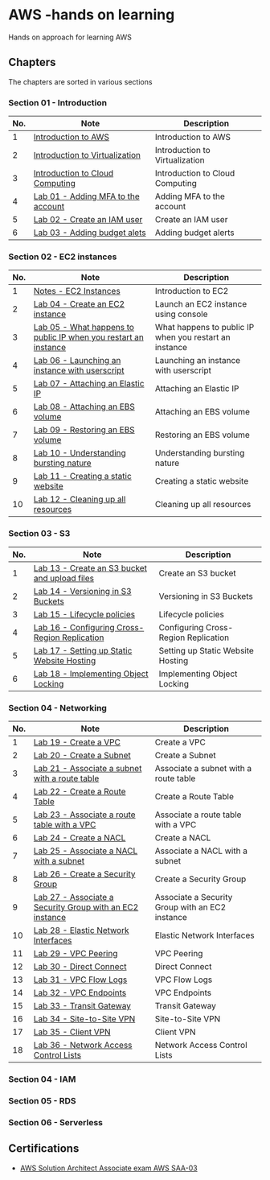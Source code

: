# AWS -hands on learning

Hands on approach for learning AWS

## Chapters

The chapters are sorted in various sections

### Section 01 -  Introduction

| No. | Note | Description |
| --- | --- | --- |
| 1 | [Introduction to AWS](notes/01_introduction/Introduction-to-AWS.md) | Introduction to AWS |
| 2 | [Introduction to Virtualization](notes/01_introduction/Introduction-to-Virtualization.md) | Introduction to Virtualization |
| 3 | [Introduction to Cloud Computing](notes/01_introduction/Introduction-to-Cloud-Computing.md) | Introduction to Cloud Computing |
| 4 | [Lab 01 - Adding MFA to the account](labs/01-iam-mfa-lab.md) | Adding MFA to the account |
| 5 | [Lab 02 - Create an IAM user](labs/02-iam-user-lab.md) | Create an IAM user |
| 6 | [Lab 03 - Adding budget alets](labs/03-budget-lab.md) | Adding budget alerts |



### Section 02 - EC2 instances

| No. | Note | Description |
| --- | --- | --- |
| 1 | [Notes - EC2 Instances](notes/02_EC2/01-Introduction-to-EC2.md) | Introduction to EC2 |
| 2 | [Lab 04 - Create an EC2 instance](labs/04-ec2-lab.md) | Launch an EC2 instance using console |
| 3 | [Lab 05 - What happens to public IP when you restart an instance](labs/05-public-ip-lab.md) | What happens to public IP when you restart an instance |
| 4 | [Lab 06 - Launching an instance with userscript](labs/06-userscript-lab.md) | Launching an instance with userscript |
| 5 | [Lab 07 - Attaching an Elastic IP](labs/07-elastic-ip-lab.md) | Attaching an Elastic IP |
| 6 | [Lab 08 - Attaching an EBS volume](labs/08-ebs-lab.md) | Attaching an EBS volume |
| 7 | [Lab 09 - Restoring an EBS volume](labs/09-restore-lab.md) | Restoring an EBS volume |
| 8 | [Lab 10 - Understanding bursting nature](labs/10-bursting-lab.md) | Understanding bursting nature |
| 9 | [Lab 11 - Creating a static website](labs/11-static-website-lab.md) | Creating a static website |
| 10 | [Lab 12 - Cleaning up all resources](labs/12-cleanup-lab.md) | Cleaning up all resources |


### Section 03 - S3 

| No. | Note | Description |
| --- | --- | --- |
| 1 | [Lab 13 - Create an S3 bucket and upload files](labs/13-s3-lab.md) | Create an S3 bucket |
| 2 | [Lab 14 - Versioning in S3 Buckets](labs/14-s3-versioning-lab.md) | Versioning in S3 Buckets |
| 3 | [Lab 15 - Lifecycle policies](labs/15-s3-lifecycle-lab.md) | Lifecycle policies |
| 4 | [Lab 16 - Configuring Cross-Region Replication](labs/16-s3-cross-region-replication-lab.md) | Configuring Cross-Region Replication |
| 5 | [Lab 17 - Setting up Static Website Hosting](labs/17-s3-static-website-lab.md) | Setting up Static Website Hosting |
| 6 | [Lab 18 - Implementing Object Locking](labs/18-s3-object-locking-lab.md) | Implementing Object Locking |

### Section 04 - Networking

| No. | Note | Description |
| --- | --- | --- |
| 1 | [Lab 19 - Create a VPC](labs/16-create-a-vpc.md) | Create a VPC |
| 2 | [Lab 20 - Create a Subnet](labs/17-create-a-subnet.md) | Create a Subnet |
| 3 | [Lab 21 - Associate a subnet with a route table](labs/18-associate-a-subnet-with-a-route-table.md) | Associate a subnet with a route table |
| 4 | [Lab 22 - Create a Route Table](labs/19-create-a-route-table.md) | Create a Route Table |
| 5 | [Lab 23 - Associate a route table with a VPC](labs/20-associate-a-route-table-with-a-vpc.md) | Associate a route table with a VPC |
| 6 | [Lab 24 - Create a NACL](labs/21-create-a-nacl.md) | Create a NACL |
| 7 | [Lab 25 - Associate a NACL with a subnet](labs/22-associate-a-nacl-with-a-subnet.md) | Associate a NACL with a subnet |
| 8 | [Lab 26 - Create a Security Group](labs/23-create-a-security-group.md) | Create a Security Group |
| 9 | [Lab 27 - Associate a Security Group with an EC2 instance](labs/24-associate-a-security-group-with-an-ec2-instance.md) | Associate a Security Group with an EC2 instance |
| 10 | [Lab 28 - Elastic Network Interfaces](labs/25-elastic-network-interfaces.md) | Elastic Network Interfaces |
| 11 | [Lab 29 - VPC Peering](labs/26-vpc-peering.md) | VPC Peering |
| 12 | [Lab 30 - Direct Connect](labs/27-direct-connect.md) | Direct Connect |
| 13 | [Lab 31 - VPC Flow Logs](labs/28-vpc-flow-logs.md) | VPC Flow Logs |
| 14 | [Lab 32 - VPC Endpoints](labs/29-vpc-endpoints.md) | VPC Endpoints |
| 15 | [Lab 33 - Transit Gateway](labs/30-transit-gateway.md) | Transit Gateway |
| 16 | [Lab 34 - Site-to-Site VPN](labs/31-site-to-site-vpn.md) | Site-to-Site VPN |
| 17 | [Lab 35 - Client VPN](labs/32-client-vpn.md) | Client VPN |
| 18 | [Lab 36 - Network Access Control Lists](labs/33-network-access-control-lists.md) | Network Access Control Lists |

### Section 04 - IAM


### Section 05 - RDS


### Section 06 - Serverless



## Certifications

- [AWS Solution Architect Associate exam AWS SAA-03](notes/AWS-Solution-architect-exam/start-here.md)
